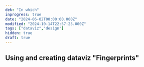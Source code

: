 ```yaml
---
dek: "In which"
inprogress: true
date: "2024-06-02T00:00:00.000Z"
modified: "2024-10-14T22:57:25.000Z"
tags: ["dataviz","design"]
hidden: true
draft: true
---
```

## Using and creating dataviz "Fingerprints"


